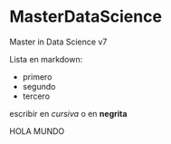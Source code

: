 # MasterDataScience
Master in Data Science v7

Lista en markdown:
* primero
* segundo
* tercero

escribir en *cursiva* o en **negrita**


HOLA MUNDO
